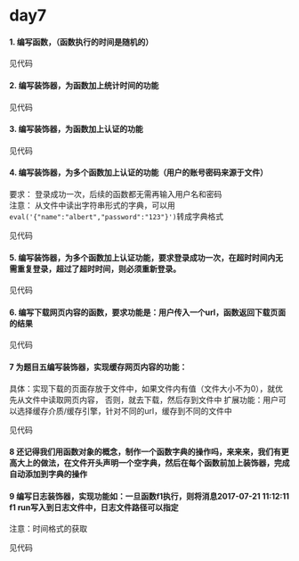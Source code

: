 # day7
#### 1. 编写函数，（函数执行的时间是随机的）
见代码
#### 2. 编写装饰器，为函数加上统计时间的功能
见代码
#### 3. 编写装饰器，为函数加上认证的功能
见代码
#### 4. 编写装饰器，为多个函数加上认证的功能（用户的账号密码来源于文件）
要求：
登录成功一次，后续的函数都无需再输入用户名和密码  
注意：
从文件中读出字符串形式的字典，可以用```eval('{"name":"albert","password":"123"}')```转成字典格式  

见代码
#### 5. 编写装饰器，为多个函数加上认证功能，要求登录成功一次，在超时时间内无需重复登录，超过了超时时间，则必须重新登录。
见代码
#### 6. 编写下载网页内容的函数，要求功能是：用户传入一个url，函数返回下载页面的结果
见代码
#### 7 为题目五编写装饰器，实现缓存网页内容的功能：
具体：实现下载的页面存放于文件中，如果文件内有值（文件大小不为0），就优先从文件中读取网页内容，
否则，就去下载，然后存到文件中
扩展功能：用户可以选择缓存介质/缓存引擎，针对不同的url，缓存到不同的文件中

见代码
#### 8 还记得我们用函数对象的概念，制作一个函数字典的操作吗，来来来，我们有更高大上的做法，在文件开头声明一个空字典，然后在每个函数前加上装饰器，完成自动添加到字典的操作
#### 9 编写日志装饰器，实现功能如：一旦函数f1执行，则将消息2017-07-21 11:12:11 f1 run写入到日志文件中，日志文件路径可以指定
注意：时间格式的获取

见代码
